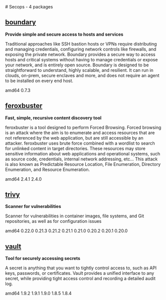 <!-- secops.start --># Secops - 4 packages


## [boundary](https://www.boundaryproject.io)

__Provide simple and secure access to hosts and services__

 Traditional approaches like SSH bastion hosts or VPNs require distributing and
 managing credentials, configuring network controls like firewalls, and exposing
 the private network. Boundary provides a secure way to access hosts and
 critical systems without having to manage credentials or expose your network,
 and is entirely open source.
 Boundary is designed to be straightforward to understand, highly scalable, and
 resilient. It can run in clouds, on-prem, secure enclaves and more, and does
 not require an agent to be installed on every end host.


<div><span class="badge arch">amd64</span> <span class="badge version">0.7.3</span></div>


## [feroxbuster](https://github.com/epi052/feroxbuster)

__Fast, simple, recursive content discovery tool__

 feroxbuster is a tool designed to perform Forced Browsing.
 Forced browsing is an attack where the aim is to enumerate and access
 resources that are not referenced by the web application, but are still
 accessible by an attacker.
 feroxbuster uses brute force combined with a wordlist to search for
 unlinked content in target directories. These resources may store
 sensitive information about web applications and operational systems,
 such as source code, credentials, internal network addressing, etc...
 This attack is also known as Predictable Resource Location,
 File Enumeration, Directory Enumeration, and Resource Enumeration.


<div><span class="badge arch">amd64</span> <span class="badge version">2.4.1</span> <span class="badge version">2.4.0</span></div>


## [trivy](https://www.aquasec.com/products/trivy/)

__Scanner for vulnerabilities__

 Scanner for vulnerabilities in container images, file systems, and Git
 repositories, as well as for configuration issues


<div><span class="badge arch">amd64</span> <span class="badge version">0.22.0</span> <span class="badge version">0.21.3</span> <span class="badge version">0.21.2</span> <span class="badge version">0.21.1</span> <span class="badge version">0.21.0</span> <span class="badge version">0.20.2</span> <span class="badge version">0.20.1</span> <span class="badge version">0.20.0</span></div>


## [vault](https://www.hashicorp.com/products/vault)

__Tool for securely accessing secrets__

 A secret is anything that you want to tightly control access to, such as API
 keys, passwords, or certificates. Vault provides a unified interface to any
 secret, while providing tight access control and recording a detailed audit
 log.


<div><span class="badge arch">amd64</span> <span class="badge version">1.9.2</span> <span class="badge version">1.9.1</span> <span class="badge version">1.9.0</span> <span class="badge version">1.8.5</span> <span class="badge version">1.8.4</span></div>

<!-- secops.end -->
